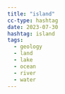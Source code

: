 ```yaml
---
title: "island"
cc-type: hashtag
date: 2023-07-30
hashtag: island
tags:
  - geology
  - land
  - lake
  - ocean
  - river
  - water
---
```

